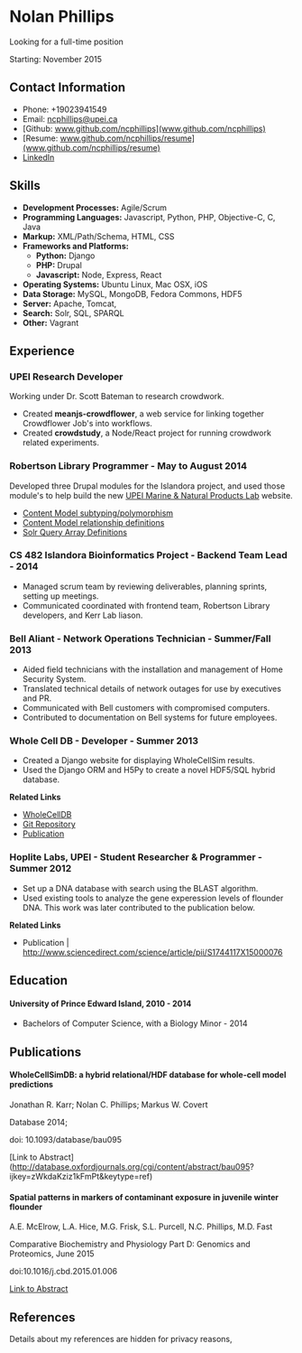 # Nolan Phillips

Looking for a full-time position

Starting: November 2015

## Contact Information
* Phone: +19023941549
* Email: ncphillips@upei.ca
* [Github: www.github.com/ncphillips](www.github.com/ncphillips)
* [Resume: www.github.com/ncphillips/resume](www.github.com/ncphillips/resume)
* [LinkedIn](ca.linkedin.com/pub/nolan-phillips/68/935/702/)

## Skills
* **Development Processes:** Agile/Scrum
* **Programming Languages:** Javascript, Python, PHP, Objective-C, C, Java
* **Markup:** XML/Path/Schema, HTML, CSS
* **Frameworks and Platforms:**
	* **Python:** Django
	* **PHP:** Drupal
	* **Javascript:** Node, Express, React
* **Operating Systems:** Ubuntu Linux, Mac OSX, iOS
* **Data Storage:** MySQL, MongoDB, Fedora Commons, HDF5
* **Server:** Apache, Tomcat, 
* **Search:** Solr, SQL, SPARQL
* **Other:** Vagrant

## Experience
### UPEI Research Developer
Working under Dr. Scott Bateman to research crowdwork. 

 * Created **meanjs-crowdflower**, a web service for linking together Crowdflower Job's into workflows. 
 * Created **crowdstudy**, a Node/React project for running crowdwork related experiments. 

### Robertson Library Programmer - May to August 2014
Developed three Drupal modules for the Islandora project, and used those module's to help build the new [UPEI Marine & Natural Products Lab](http://www.upeikerrlab.ca/) website. 

* [Content Model subtyping/polymorphism](https://github.com/ncphillips/islandora_cmodel)
* [Content Model relationship definitions](https://github.com/ncphillips/islandora_related_content)
* [Solr Query Array Definitions](https://github.com/ncphillips/islandora_solr_query_set)

### CS 482 Islandora Bioinformatics Project - Backend Team Lead - 2014
* Managed scrum team by reviewing deliverables, planning sprints, setting up meetings.
* Communicated coordinated with frontend team, Robertson Library developers, and Kerr Lab liason. 

### Bell Aliant - Network Operations Technician - Summer/Fall 2013
* Aided field technicians with the installation and management of Home Security System. 
* Translated technical details of network outages for use by executives and PR.
* Communicated with Bell customers with compromised computers.
* Contributed to documentation on Bell systems for future employees.

### Whole Cell DB - Developer - Summer 2013
* Created a Django website for displaying WholeCellSim results.
* Used the Django ORM and H5Py to create a novel HDF5/SQL hybrid database.

__Related Links__
 
 * [WholeCellDB](http://wholecelldb.stanford.edu)
 * [Git Repository](https://github.com/CovertLab/WholeCellDB)
 * [Publication](http://www.ncbi.nlm.nih.gov/pubmed/25231498)
 
### Hoplite Labs, UPEI - Student Researcher & Programmer - Summer 2012
* Set up a DNA database with search using the BLAST algorithm.
* Used existing tools to analyze the gene experession levels of flounder DNA. This work was later contributed to the publication below.

__Related Links__

* Publication  | http://www.sciencedirect.com/science/article/pii/S1744117X15000076

## Education
#### University of Prince Edward Island, 2010 - 2014
* Bachelors of Computer Science, with a Biology Minor - 2014

## Publications
#### WholeCellSimDB: a hybrid relational/HDF database for whole-cell model predictions
Jonathan R. Karr; Nolan C. Phillips; Markus W. Covert

Database 2014;

doi: 10.1093/database/bau095

[Link to Abstract](http://database.oxfordjournals.org/cgi/content/abstract/bau095?
ijkey=zWkdaKziz1kFmPt&keytype=ref)

#### Spatial patterns in markers of contaminant exposure in juvenile winter flounder 
A.E. McElrow, L.A. Hice, M.G. Frisk, S.L. Purcell, N.C. Phillips, M.D. Fast

Comparative Biochemistry and Physiology Part D: Genomics and Proteomics, June 2015

doi:10.1016/j.cbd.2015.01.006

[Link to Abstract](http://www.sciencedirect.com/science/article/pii/S1744117X15000076)

## References
Details about my references are hidden for privacy reasons, 
